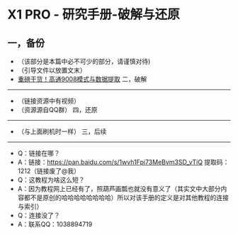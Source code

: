 X1 PRO - 研究手册-破解与还原
====
一，备份
-------
* （该部分是本篇中必不可少的部分，请谨慎对待)
* （引导文件以放置文末）
* [重磅干货！高通9008模式与数据提取](https://zhuanlan.zhihu.com/p/35422254)
二，破解
--------
* （链接资源中有视频）
* （资源源自QQ群）
四，还原
--------
* （与上面刷机时一样）
三，后续
--------
* Q：链接在哪？
* A：链接：https://pan.baidu.com/s/1wvh1Fpi73MeBvm3SD_vTiQ 提取码：1212（链接废了@我）
* Q：这教程为啥这么短？
* A：因为教程网上已经有了，照葫芦画瓢也就没有意义了（其实文中大部分内容都不是原创的哈哈哈哈哈哈哈哈）所以对该手册的定义是对其他教程的连接与索引）
* Q：连接没了？
* A：联系QQ：1038894719
